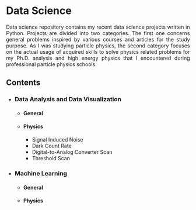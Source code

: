 # Data Science
<p style='text-align: justify'>
Data science repository contains my recent data science projects written in Python. Projects are divided into two categories. The first one concerns general problems inspired by various courses and articles for the study purpose. As I was studying particle physics, the second category focuses on the actual usage of acquired skills to solve physics related problems for my Ph.D. analysis and high energy physics that I encountered during professional particle physics schools.
</p>

## Contents

- ### Data Analysis and Data Visualization 
  - #### General
  
  - #### Physics
    - Signal Induced Noise
    - Dark Count Rate
    - Digital-to-Analog Converter Scan
    - Threshold Scan

- ### Machine Learning
  - #### General
  
  - #### Physics
